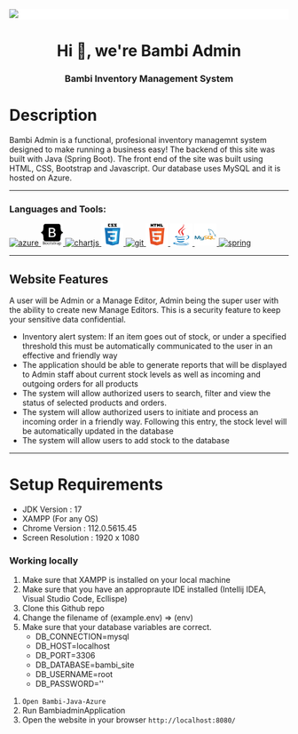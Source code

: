 <div style="background-color: white;">
  <img src="Bambi-Java-Azure/bambi-photos/Bambi_Shoes_Logo_no_bg.png" style="background-color: white;">
</div>
<h1 align="center">Hi 👋, we're Bambi Admin</h1>
<h3 align="center">Bambi Inventory Management System</h3>

<h1>Description</h1>
Bambi Admin is a functional, profesional inventory managemnt system designed to make running a business easy!
The backend of this site was built with Java (Spring Boot). The front end of the site was built using HTML, CSS, Bootstrap and Javascript. Our database uses MySQL and it is hosted on Azure.

-------------------------------------------------------------------------------------------------

<h3 align="left">Languages and Tools:</h3>
<p align="left"> <a href="https://azure.microsoft.com/en-in/" target="_blank" rel="noreferrer"> <img src="https://www.vectorlogo.zone/logos/microsoft_azure/microsoft_azure-icon.svg" alt="azure" width="40" height="40"/> </a> <a href="https://getbootstrap.com" target="_blank" rel="noreferrer"> <img src="https://raw.githubusercontent.com/devicons/devicon/master/icons/bootstrap/bootstrap-plain-wordmark.svg" alt="bootstrap" width="40" height="40"/> </a> <a href="https://www.chartjs.org" target="_blank" rel="noreferrer"> <img src="https://www.chartjs.org/media/logo-title.svg" alt="chartjs" width="40" height="40"/> </a> <a href="https://www.w3schools.com/css/" target="_blank" rel="noreferrer"> <img src="https://raw.githubusercontent.com/devicons/devicon/master/icons/css3/css3-original-wordmark.svg" alt="css3" width="40" height="40"/> </a> <a href="https://git-scm.com/" target="_blank" rel="noreferrer"> <img src="https://www.vectorlogo.zone/logos/git-scm/git-scm-icon.svg" alt="git" width="40" height="40"/> </a> <a href="https://www.w3.org/html/" target="_blank" rel="noreferrer"> <img src="https://raw.githubusercontent.com/devicons/devicon/master/icons/html5/html5-original-wordmark.svg" alt="html5" width="40" height="40"/> </a> <a href="https://www.java.com" target="_blank" rel="noreferrer"> <img src="https://raw.githubusercontent.com/devicons/devicon/master/icons/java/java-original.svg" alt="java" width="40" height="40"/> </a> <a href="https://www.mysql.com/" target="_blank" rel="noreferrer"> <img src="https://raw.githubusercontent.com/devicons/devicon/master/icons/mysql/mysql-original-wordmark.svg" alt="mysql" width="40" height="40"/> </a> <a href="https://spring.io/" target="_blank" rel="noreferrer"> <img src="https://www.vectorlogo.zone/logos/springio/springio-icon.svg" alt="spring" width="40" height="40"/> </a> </p>

-------------------------------------------------------------------------------------------------

<h2>Website Features</h2>
A user will be Admin or a Manage Editor, Admin being the super user with the ability to create new Manage Editors. This is a security feature to keep your sensitive data confidential. 

<ul>
  <li>Inventory alert system: If an item goes out of stock, or under a specified threshold this must be automatically
communicated to the user in an effective and friendly way</li>
  <li>The application should be able to generate reports that will be displayed to Admin staff about current stock
levels as well as incoming and outgoing orders for all products</li>
  <li>The system will allow authorized users to search, filter and view the status of selected products and orders.</li>
  <li>The system will allow authorized users to initiate and process an incoming order in a friendly way. Following
this entry, the stock level will be automatically updated in the database
</li>
  <li>The system will allow users to add stock to the database</li>
</ul>

-------------------------------------------------------------------------------------------------

<h1>Setup Requirements</h1>
<ul>
  <li>JDK Version : 17</li>
  <li>XAMPP (For any OS)</li>
  <li>Chrome Version : 112.0.5615.45</li>
  <li>Screen Resolution : 1920 x 1080</li>
</ul>


<h3>Working locally</h3>
<ol>
  <li>Make sure that XAMPP is installed on your local machine</li>
  <li>Make sure that you have an appropraute IDE installed (Intellij IDEA, Visual Studio Code, Ecllispe)</li>
  <li>Clone this Github repo</li>
  <li>Change the filename of (example.env) => (env)</li>
  <li>
    Make sure that your database variables are correct.
        <ul>
            <li>DB_CONNECTION=mysql</li>
            <li>DB_HOST=localhost</li>
            <li>DB_PORT=3306</li>
            <li>DB_DATABASE=bambi_site</li>
            <li>DB_USERNAME=root</li>
            <li>DB_PASSWORD=''</li>
        </ul>
  </li>
</ol>

1. `Open Bambi-Java-Azure`
2. Run BambiadminApplication
3. Open the website in your browser `http://localhost:8080/`
